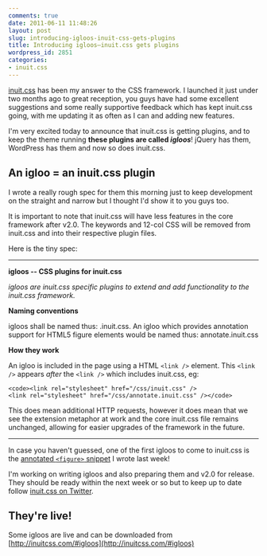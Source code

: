 ```yaml
---
comments: true
date: 2011-06-11 11:48:26
layout: post
slug: introducing-igloos-inuit-css-gets-plugins
title: Introducing igloos—inuit.css gets plugins
wordpress_id: 2851
categories:
- inuit.css
---
```


[inuit.css](http://inuitcss.com) has been my answer to the CSS framework. I launched it just under two months ago to great reception, you guys have had some excellent suggestions and some really supportive feedback which has kept inuit.css going, with me updating it as often as I can and adding new features.

I'm very excited today to announce that inuit.css is getting plugins, and to keep the theme running **these plugins are called _igloos_**! jQuery has them, WordPress has them and now so does inuit.css.



## An igloo = an inuit.css plugin



I wrote a really rough spec for them this morning just to keep development on the straight and narrow but I thought I'd show it to you guys too.



It is important to note that inuit.css will have less features in the core framework after v2.0. The keywords and 12-col CSS will be removed from inuit.css and into their respective plugin files.



Here is the tiny spec:



* * *



**igloos -- CSS plugins for inuit.css**

_igloos are inuit.css specific plugins to extend and add functionality to the inuit.css framework._

**Naming conventions**

igloos shall be named thus: <igloo-name>.inuit.css. An igloo which provides annotation support for HTML5 figure elements would be named thus: annotate.inuit.css

**How they work**

An igloo is included in the page using a HTML `<link />` element. This `<link />` appears _after_ the `<link />` which includes inuit.css, eg:


    
    <code><link rel="stylesheet" href="/css/inuit.css" />
    <link rel="stylesheet" href="/css/annotate.inuit.css" /></code>



This does mean additional HTTP requests, however it does mean that we see the extension metaphor at work and the core inuit.css file remains unchanged, allowing for easier upgrades of the framework in the future.



* * *



In case you haven't guessed, one of the first igloos to come to inuit.css is the [annotated `<figure>` snippet](http://csswizardry.com/2011/06/annotated-figures-in-html5-and-css/) I wrote last week!

I'm working on writing igloos and also preparing them and v2.0 for release. They should be ready within the next week or so but to keep up to date follow [inuit.css on Twitter](http://twitter.com/inuitcss).



## They're live!



Some igloos are live and can be downloaded from [http://inuitcss.com/#igloos](http://inuitcss.com/#igloos)
